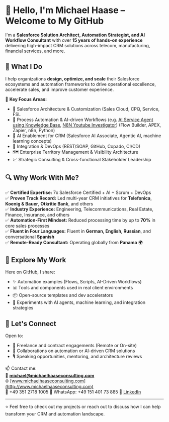 # 👋 Hello, I'm Michael Haase – Welcome to My GitHub

I'm a **Salesforce Solution Architect, Automation Strategist, and AI Workflow Consultant** with over **15 years of hands-on experience** delivering high-impact CRM solutions across telecom, manufacturing, financial services, and more.

## 🚀 What I Do

I help organizations **design, optimize, and scale** their Salesforce ecosystems and automation frameworks to drive operational excellence, accelerate sales, and improve customer experience.

💼 **Key Focus Areas:**
- 🔧 Salesforce Architecture & Customization (Sales Cloud, CPQ, Service, FSL
- 🤖 Process Automation & AI-driven Workflows (e.g. [AI Service Agent using Knowledge Base](https://github.com/haasem/knowledgebase_demo), [N8N Youtube Investigator](https://github.com/haasem/N8N_Youtube_Investigator/blob/main/README.md)) (Flow Builder, APEX, Zapier, n8n, Python)
- 🧠 AI Enablement for CRM (Salesforce AI Associate, Agentic AI, machine learning concepts)
- 🧩 Integration & DevOps (REST/SOAP, GitHub, Copado, CI/CD)
- 🗺️ Enterprise Territory Management & Visibility Architecture
- 📈 Strategic Consulting & Cross-functional Stakeholder Leadership

## 🔍 Why Work With Me?

✅ **Certified Expertise:** 7x Salesforce Certified + AI + Scrum + DevOps  
✅ **Proven Track Record:** Led multi-year CRM initiatives for **Telefonica**, **Koenig & Bauer**, **Otkritie Bank**, and others  
✅ **Industry Experience:** Engineering, Telecommunications, Real Estate, Finance, Insurance, and others  
✅ **Automation-First Mindset:** Reduced processing time by up to **70%** in core sales processes  
✅ **Fluent in Four Languages:** Fluent in **German, English, Russian**, and conversational **Spanish**  
✅ **Remote-Ready Consultant:** Operating globally from **Panama** 🌍

## 📁 Explore My Work

Here on GitHub, I share:
- ✨ Automation examples (Flows, Scripts, AI-Driven Workflows)
- 📊 Tools and components used in real client environments
- 📦 Open-source templates and dev accelerators
- 🧪 Experiments with AI agents, machine learning, and integration strategies

## 🤝 Let's Connect

Open to:
- 💼 Freelance and contract engagements (Remote or On-site)
- 🧠 Collaborations on automation or AI-driven CRM solutions
- 🎙️ Speaking opportunities, mentoring, and architecture reviews

📫 Contact me:  
📧 **michael@michaelhaaseconsulting.com**  
🌐 [www.michaelhaaseconsulting.com](http://www.michaelhaaseconsulting.com)  
📱 +49 351 2718 1005
📱 WhatsApp: +49 151 401 73 885
💼 [LinkedIn](https://www.linkedin.com/in/michaelhaaseconsulting/)

---

⭐️ Feel free to check out my projects or reach out to discuss how I can help transform your CRM and automation landscape.
